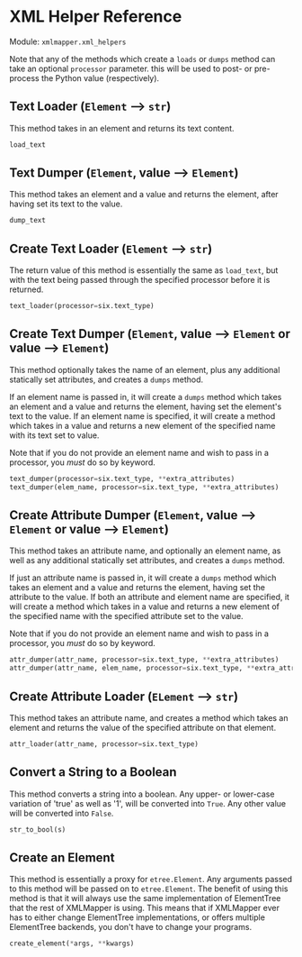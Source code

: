XML Helper Reference
====================

Module: `xmlmapper.xml_helpers`

Note that any of the methods which create a `loads` or `dumps` method
can take an optional `processor` parameter.  this will be used to post- or
pre-process the Python value (respectively).

Text Loader (`Element` --> `str`)
--------------------------------

This method takes in an element and returns its text content.

```python
load_text
```

Text Dumper (`Element`, value --> `Element`)
--------------------------------------------

This method takes an element and a value and returns the element, after having
set its text to the value.

```python
dump_text
```

Create Text Loader (`Element` --> `str`)
----------------------------------------

The return value of this method is essentially the same as `load_text`, but
with the text being passed through the specified processor before it is
returned.

```python
text_loader(processor=six.text_type)
```

Create Text Dumper (`Element`, value --> `Element` or value --> `Element`)
--------------------------------------------------------------------------

This method optionally takes the name of an element, plus any additional
statically set attributes, and creates a `dumps` method.

If an element name is passed in, it will create a `dumps` method
which takes an element and a value and returns the element, having set the
element's text to the value.  If an element name is specified, it will create
a method which takes in a value and returns a new element of the specified
name with its text set to value.

Note that if you do not provide an element name and wish to pass in a
processor, you *must* do so by keyword.

```python
text_dumper(processor=six.text_type, **extra_attributes)
text_dumper(elem_name, processor=six.text_type, **extra_attributes)
```

Create Attribute Dumper (`Element`, value --> `Element` or value --> `Element`)
------------------------------------------------------------------------------

This method takes an attribute name, and optionally an element name,
as well as any additional statically set attributes, and creates a `dumps`
method.

If just an attribute name is passed in, it will create a `dumps` method
which takes an element and a value and returns the element, having set the
attribute to the value.  If both an attribute and element name are specified,
it will create a method which takes in a value and returns a new element of the
specified name with the specified attribute set to the value.

Note that if you do not provide an element name and wish to pass in a
processor, you *must* do so by keyword.

```python
attr_dumper(attr_name, processor=six.text_type, **extra_attributes)
attr_dumper(attr_name, elem_name, processor=six.text_type, **extra_attributes)
```

Create Attribute Loader (`ELement` --> `str`)
---------------------------------------------

This method takes an attribute name, and creates a method which takes an
element and returns the value of the specified attribute on that element.

```python
attr_loader(attr_name, processor=six.text_type)
```

Convert a String to a Boolean
-----------------------------

This method converts a string into a boolean.  Any upper- or lower-case
variation of 'true' as well as '1', will be converted into `True`.  Any other
value will be converted into `False`.

```python
str_to_bool(s)
```

Create an Element
-----------------

This method is essentially a proxy for `etree.Element`.  Any arguments passed
to this method will be passed on to `etree.Element`.  The benefit of using
this method is that it will always use the same implementation of ElementTree
that the rest of XMLMapper is using.  This means that if XMLMapper ever has to
either change ElementTree implementations, or offers multiple ElementTree
backends, you don't have to change your programs.

```python
create_element(*args, **kwargs)
```
